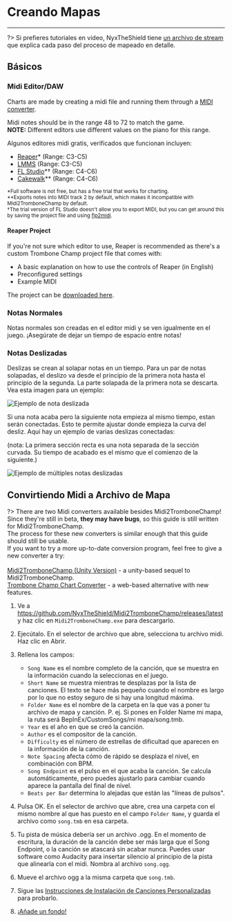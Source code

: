 # Creando Mapas
---

?> Si prefieres tutoriales en video, NyxTheShield tiene [un archivo de stream](https://www.youtube.com/watch?v=ig27SlJveGs) que explica cada paso del proceso de mapeado en detalle.

## Básicos
### Midi Editor/DAW
Charts are made by creating a midi file and running them through a [MIDI converter](#converting-midi-to-map-file).

Midi notes should be in the range 48 to 72 to match the game.<br>**NOTE:** Different editors use different values on the piano for this range.

Algunos editores midi gratis, verificados que funcionan incluyen:
- [Reaper](https://www.reaper.fm/download.php)* (Range: C3-C5)
- [LMMS](https://lmms.io/download#windows) (Range: C3-C5)
- [FL Studio](https://www.image-line.com/fl-studio-download/)*† (Range: C4-C6)
- [Cakewalk](https://www.bandlab.com/products/cakewalk)** (Range: C4-C6)

<sub>*Full software is not free, but has a free trial that works for charting.</sub><br> <sub>**Exports notes into MIDI track 2 by default, which makes it incompatible with Midi2TromboneChamp by default.</sub><br> <sub>†The trial version of FL Studio doesn't allow you to export MIDI, but you can get around this by saving the project file and using <a href="https://github.com/Kaydax/flp2midi/releases/latest">flp2midi</a>.</p>

<h4 spaces-before="0">
  Reaper Project
</h4>

<p spaces-before="0">
  If you're not sure which editor to use, Reaper is recommended as there's a custom Trombone Champ project file that comes with:
</p>

<ul>
  <li>
    A basic explanation on how to use the controls of Reaper (in English)
  </li>
  <li>
    Preconfigured settings
  </li>
  <li>
    Example MIDI
  </li>
</ul>

<p spaces-before="0">
  The project can be <a href="https://trombone.wiki/docs/files/REAPER_Trombone_Champ_Charting_Template.zip">downloaded here</a>.
</p>

<h3 spaces-before="0">
  Notas Normales
</h3>

<p spaces-before="0">
  Notas normales son creadas en el editor midi y se ven igualmente en el juego. ¡Asegúrate de dejar un tiempo de espacio entre notas!
</p>

<h3 spaces-before="0">
  Notas Deslizadas
</h3>

<p spaces-before="0">
  Deslizas se crean al solapar notas en un tiempo. Para un par de notas solapadas, el deslizo va desde el principio de la primera nota hasta el principio de la segunda. La parte solapada de la primera nota se descarta. Vea esta imagen para un ejemplo:
</p>

<p spaces-before="0">
  <img src="../docs/files/slide1.png" alt="Ejemplo de nota deslizada" />
</p>

<p spaces-before="0">
  Si una nota acaba pero la siguiente nota empieza al mismo tiempo, estan serán conectadas. Esto te permite ajustar donde empieza la curva del desliz. Aquí hay un ejemplo de varias deslizas conectadas:
</p>

<p spaces-before="0">
  (nota: La primera sección recta es una nota separada de la sección curvada. Su tiempo de acabado es el mismo que el comienzo de la siguiente.)
</p>

<p spaces-before="0">
  <img src="../docs/files/slide2.png" alt="Ejemplo de múltiples notas deslizadas" />
</p>

<h2 spaces-before="0">
  Convirtiendo Midi a Archivo de Mapa
</h2>

<p spaces-before="0">
  ?> There are two Midi converters available besides Midi2TromboneChamp! <br>Since they're still in beta, <strong x-id="1">they may have bugs</strong>, so this guide is still written for Midi2TromboneChamp. <br>The process for these new converters is similar enough that this guide should still be usable. <br>If you want to try a more up-to-date conversion program, feel free to give a new converter a try: <br><br><a href="https://nyxtheshield.github.io/Midi2TromboneChamp/">Midi2TromboneChamp (Unity Version)</a> - a unity-based sequel to Midi2TromboneChamp. <br><a href="https://rshieldsprojects.github.io/projects/tccc/">Trombone Champ Chart Converter</a> - a web-based alternative with new features.
</p>

<ol start="1">
  <li>
    <p spaces-before="0">
      Ve a <a href="https://github.com/NyxTheShield/Midi2TromboneChamp/releases/latest" x-nc="1">https://github.com/NyxTheShield/Midi2TromboneChamp/releases/latest</a> y haz clic en <code>Midi2TromboneChamp.exe</code> para descargarlo.
    </p>
  </li>
  
  <li>
    <p spaces-before="0">
      Ejecútalo. En el selector de archivo que abre, selecciona tu archivo midi. Haz clic en Abrir.
    </p>
  </li>
  
  <li>
    <p spaces-before="0">
      Rellena los campos:
    </p>
    <ul>
      <li>
        <code>Song Name</code> es el nombre completo de la canción, que se muestra en la información cuando la seleccionas en el juego.
      </li>
      <li>
        <code>Short Name</code> se muestra mientras te desplazas por la lista de canciones. El texto se hace más pequeño cuando el nombre es largo por lo que no estoy seguro de si hay una longitud máxima.
      </li>
      <li>
        <code>Folder Name</code> es el nombre de la carpeta en la que vas a poner tu archivo de mapa y canción. P. ej. Si pones en Folder Name mi mapa, la ruta será BepInEx/CustomSongs/mi mapa/song.tmb.
      </li>
      <li>
        <code>Year</code> es el año en que se creó la canción.
      </li>
      <li>
        <code>Author</code> es el compositor de la canción.
      </li>
      <li>
        <code>Difficulty</code> es el número de estrellas de dificultad que aparecen en la información de la canción.
      </li>
      <li>
        <code>Note Spacing</code> afecta cómo de rápido se desplaza el nivel, en combinación con BPM.
      </li>
      <li>
        <code>Song Endpoint</code> es el pulso en el que acaba la canción. Se calcula automáticamente, pero puedes ajustarlo para cambiar cuando aparece la pantalla del final de nivel.
      </li>
      <li>
        <code>Beats per Bar</code> determina lo alejadas que están las "líneas de pulsos".
      </li>
    </ul>
  </li>
  
  <li>
    <p spaces-before="0">
      Pulsa OK. En el selector de archivo que abre, crea una carpeta con el mismo nombre al que has puesto en el campo <code>Folder Name</code>, y guarda el archivo como <code>song.tmb</code> en esa carpeta.
    </p>
  </li>
  
  <li>
    <p spaces-before="0">
      Tu pista de música debería ser un archivo .ogg. En el momento de escritura, la duración de la canción debe ser más larga que el Song Endpoint, o la canción se atascará sin acabar nunca. Puedes usar software como Audacity para insertar silencio al principio de la pista que alinearla con el midi. Nombra al archivo <code>song.ogg</code>.
    </p>
  </li>
  
  <li>
    <p spaces-before="0">
      Mueve el archivo ogg a la misma carpeta que <code>song.tmb</code>.
    </p>
  </li>
  
  <li>
    <p spaces-before="0">
      Sigue las <a href="installing-songs">Instrucciones de Instalación de Canciones Personalizadas</a> para probarlo.
    </p>
  </li>
  
  <li>
    <p spaces-before="0">
      <a href="chart-backgrounds">¡Añade un fondo!</a>
    </p>
  </li>
</ol>
